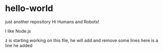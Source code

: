 # hello-world
just another repository
Hi Humans and Robots!

I like Node.js

z is starting working on this file, he will add and remove some lines
here is a line he added
